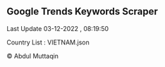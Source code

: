 

## Google Trends Keywords Scraper 
 
Last Update 03-12-2022 , 08:19:50

Country List :
VIETNAM.json



© Abdul Muttaqin 

